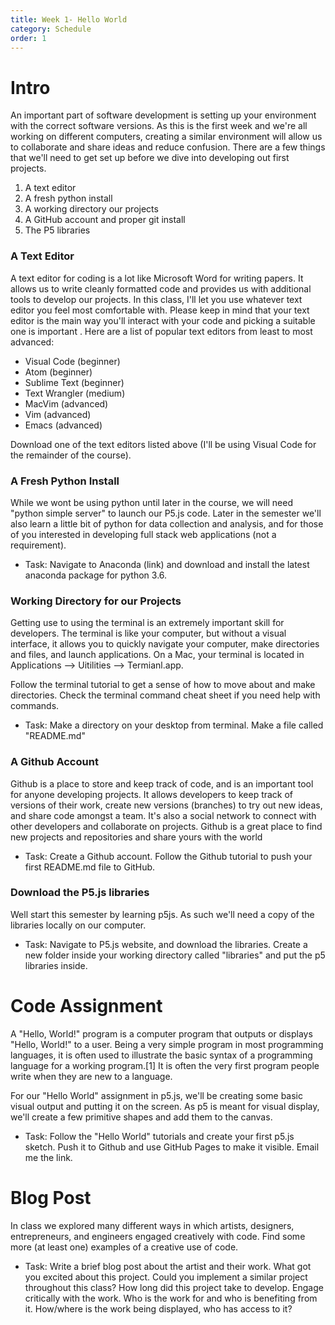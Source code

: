 ```yaml
---
title: Week 1- Hello World
category: Schedule
order: 1
---
```


# Intro
An important part of software development is setting up your environment with the correct software versions. As this is the first week and we're all working on different computers, creating a  similar environment will allow us to collaborate and share ideas and reduce confusion. There are a few things that we'll need to get set up before we dive into developing out first projects.

1. A text editor
2. A fresh python install 
3. A working directory our projects
4. A GitHub account and proper git install
5. The P5 libraries


### A Text Editor
A text editor for coding is a lot like Microsoft Word for writing papers. It allows us to write cleanly formatted code and provides us with additional tools to develop our projects. In this class, I'll let you use whatever text editor you feel most comfortable with. Please keep in mind that your text editor is the main way you'll interact with your code and picking a suitable one is important . Here are a list of popular text editors from least to most advanced:

* Visual Code (beginner)
* Atom (beginner)
* Sublime Text (beginner)
* Text Wrangler (medium)
* MacVim (advanced) 
* Vim (advanced)
* Emacs (advanced)

Download one of the text editors listed above (I'll be using Visual Code for the remainder of the course).

### A Fresh Python Install
While we wont be using python until later in the course, we will need "python simple server" to launch our P5.js code. Later in the semester we'll also learn a little bit of python for data collection and analysis, and for those of you interested in developing full stack web applications (not a requirement). 
  
  * Task: Navigate to Anaconda (link) and download and install the latest anaconda package for python 3.6.

### Working Directory for our Projects
Getting use to using the terminal is an extremely important skill for developers. The terminal is  like your computer, but without a visual interface, it allows you to quickly navigate your computer, make directories and files, and launch applications. On a Mac, your terminal is located in Applications --> Uitilities --> Termianl.app.

Follow the terminal tutorial to get a sense of how to move about and make directories. Check the terminal command cheat sheet if you need help with commands.
  
   * Task: Make a directory on your desktop from terminal. Make a file called "README.md"

### A Github Account
Github is a place to store and keep track of code, and is an important tool for anyone developing projects. It allows developers to keep track of versions of their work, create new versions (branches) to try out new ideas, and share code amongst a team. It's also a social network to connect with other developers and collaborate on projects. Github is a great place to find new projects and repositories and share yours with the world
  
  * Task: Create a Github account. Follow the Github tutorial to push your first README.md file to GitHub.

### Download the P5.js libraries
Well start this semester by learning p5js. As such we'll need a copy of the libraries locally on our computer. 
  
  * Task: Navigate to P5.js website, and download the libraries. Create a new folder inside your working directory called "libraries" and put the p5 libraries inside.



# Code Assignment
A "Hello, World!" program is a computer program that outputs or displays "Hello, World!" to a user. Being a very simple program in most programming languages, it is often used to illustrate the basic syntax of a programming language for a working program.[1] It is often the very first program people write when they are new to a language.

For our "Hello World" assignment in p5.js, we'll be creating some basic visual output and putting it on the screen. As p5 is meant for  visual display, we'll create a few primitive shapes and add them to the canvas. 

  * Task: Follow the "Hello World" tutorials and create your first p5.js sketch. Push it to Github and use GitHub Pages to make it visible. Email me the link.

# Blog Post 
In class we explored many different ways in which artists, designers, entrepreneurs, and engineers engaged creatively with code. Find some more (at least one) examples of a creative use of code.

  * Task: Write a brief blog post about the artist and their work. What got you excited about this project. Could you implement a similar project throughout this class? How long did this project take to develop. Engage critically with the work. Who is the work for and who is benefiting from it. How/where is the work being displayed, who has access to it? 